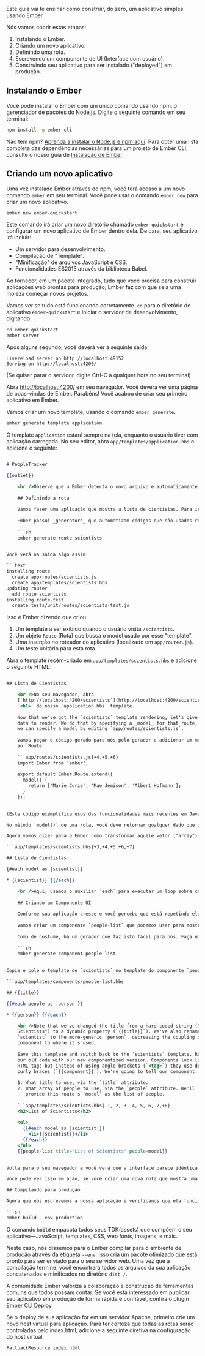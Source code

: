 Este guia vai te ensinar como construir, do zero, um aplicativo simples usando Ember.

Nós vamos cobrir estas etapas:

  1. Instalando o Ember.
  2. Criando um novo aplicativo.
  3. Definindo uma rota.
  4. Escrevendo um componente de UI (Interface com usuário).
  5. Construindo seu aplicativo para ser instalado ("deployed") em produção.

## Instalando o Ember

Você pode instalar o Ember com um único comando usando npm, o gerenciador de pacotes do Node.js. Digite o seguinte comando em seu terminal:

```sh
npm install -g ember-cli
```

Não tem npm? [Aprenda a instalar o Node.js e npm aqui](https://docs.npmjs.com/getting-started/installing-node). Para obter uma lista completa das dependências necessárias para um projeto de Ember CLI, consulte o nosso guia de [Instalação de Ember](../../getting-started/).

## Criando um novo aplicativo

Uma vez instalado Ember através do npm, você terá acesso a um novo comando `ember` em seu terminal. Você pode usar o comando `ember new` para criar um novo aplicativo.

```sh
ember new ember-quickstart
```

Este comando irá criar um novo diretório chamado `ember-quickstart` e configurar um novo aplicativo de Ember dentro dela. De cara, seu aplicativo irá incluir:

* Um servidor para desenvolvimento.
* Compilação de "Template".
* "Minificação" de arquivos JavaScript e CSS.
* Funcionalidades ES2015 através da biblioteca Babel.

Ao fornecer, em um pacote integrado, tudo que você precisa para construir aplicações web prontas para produção, Ember faz com que seja uma moleza começar novos projetos.

Vamos ver se tudo está funcionando corretamente. `cd` para o diretório de aplicativo `ember-quickstart` e iniciar o servidor de desenvolvimento, digitando:

```sh
cd ember-quickstart
ember server
```

Após alguns segundo, você deverá ver a seguinte saída:

```text
Livereload server on http://localhost:49152
Serving on http://localhost:4200/
```

(Se quiser parar o servidor, digite Ctrl-C a qualquer hora no seu terminal)

Abra [http://localhost:4200/](http://localhost:4200) em seu navegador. Você deverá ver uma página de boas-vindas de Ember. Parabéns! Você acabou de criar seu primeiro aplicativo em Ember.

Vamos criar um novo template, usando o comando `ember generate`.

```sh
ember generate template application
```

O template `application` estará sempre na tela, enquanto o usuário tiver com aplicação carregada. No seu editor, abra `app/templates/application.hbs` e adicione o seguinte:

```app/templates/application.hbs 

# PeopleTracker

{{outlet}}

    <br />Observe que o Ember detecta o novo arquivo e automaticamente recarrega a página para você em segundo plano. Você verá que a página de boas-vindas foi substituída por "PeopleTracker". Você também adicionou um `{{outlet}}` para esta página, o que significa que qualquer rota aninhada será processada neste local.
    
    ## Definindo a rota
    
    Vamos fazer uma aplicação que mostra a lista de cientistas. Para isso, o primeiro passo é criar uma rota. Por hora, você pode pensar Routes como sendo diferentes páginas que compõe sua aplicação.
    
    Ember possui _generators_ que automatizam códigos que são usados repetidamente em tarefas comum. Para criar a rota, escreva isso no seu terminal:
    
    ```sh
    ember generate route scientists
    

Você verá na saída algo assim:

```text
installing route
  create app/routes/scientists.js
  create app/templates/scientists.hbs
updating router
  add route scientists
installing route-test
  create tests/unit/routes/scientists-test.js
```

Isso é Ember dizendo que criou:

  1. Um template a ser exibido quando o usuário visita `/scientists`.
  2. Um objeto `Route` (Rota) que busca o model usado por esse "template".
  3. Uma inserção no roteador do aplicativo (localizado em `app/router.js`).
  4. Um teste unitário para esta rota.

Abra o template recém-criado em `app/templates/scientists.hbs` e adicione o seguinte HTML:

```app/templates/scientists.hbs 

## Lista de Cientistas

    <br />No seu navegador, abra
    [`http://localhost:4200/scientists`](http://localhost:4200/scientists). Você deve ver o elemento `<h2>` que você colocou no `scientists.hbs` template, logo abaixo
    `<h1>` do nosso `application.hbs` template.
    
    Now that we've got the `scientists` template rendering, let's give it some
    data to render. We do that by specifying a _model_ for that route, and
    we can specify a model by editing `app/routes/scientists.js`.
    
    Vamos pegar o código gerado para nós pelo gerador e adicionar um método`model()`
    ao `Route`:
    
    ```app/routes/scientists.js{+4,+5,+6}
    import Ember from 'ember';
    
    export default Ember.Route.extend({
      model() {
        return ['Marie Curie', 'Mae Jemison', 'Albert Hofmann'];
      }
    });
    

(Este código exemplifica usos das funcionalidades mais recentes em JavaScript, algumas que talvez não lhe sejam muito familiares. Saiba mais com este [resumo das funcionalidades mais novas do JavaScript](https://ponyfoo.com/articles/es6).)

No método `model()` de uma rota, você deve retornar qualquer dado que queira tornar disponível para a "template". Se precisar buscar dados assíncronamente, o método `model()` suporta qualquer biblioteca que use [Promessas ("Promises") JavaScript](https://developer.mozilla.org/en-US/docs/Web/JavaScript/Reference/Global_Objects/Promise).

Agora vamos dizer para o Ember como transformar aquele vetor ("array") de strings em HTML. Abra o "template" `scientists` e adicione um código Handlebars que itere o vetor e o imprima:

```app/templates/scientists.hbs{+3,+4,+5,+6,+7} 

## Lista de Cientistas

{#each model as |scientist|} 

* {{scientist}} {{/each}} 

    <br />Aqui, usamos o auxiliar `each` para executar um loop sobre cada item do array que fornecemos no `model()` e imprimi-lo dentro de um elemento de `<li>`.
    
    ## Criando um Componente UI
    
    Conforme sua aplicação cresce e você percebe que está repetindo elementos de interface em diversas páginas (ou usando o mesmo elementos várias vezes na mesma página), Ember facilita a criação de componentes reutilizáveis.
    
    Vamos criar um componente `people-list` que podemos usar para mostrar uma lista de pessoas em vários lugares.
    
    Como de costume, há um gerador que faz isto fácil para nós. Faça um novo componente digitando:
    
    ```sh
    ember generate component people-list
    

Copie e cole o template de `scientists` no template do componente `people-list` e edite-o para ter a seguinte aparência:

```app/templates/components/people-list.hbs 

## {{title}}

{{#each people as |person|}} 

* {{person}} {{/each}} 

    <br />Note that we've changed the title from a hard-coded string ("List of
    Scientists") to a dynamic property (`{{title}}`). We've also renamed
    `scientist` to the more-generic `person`, decreasing the coupling of our
    component to where it's used.
    
    Save this template and switch back to the `scientists` template. Replace all
    our old code with our new componentized version. Components look like
    HTML tags but instead of using angle brackets (`<tag>`) they use double
    curly braces (`{{component}}`). We're going to tell our component:
    
    1. What title to use, via the `title` attribute.
    2. What array of people to use, via the `people` attribute. We'll
       provide this route's `model` as the list of people.
    
    ```app/templates/scientists.hbs{-1,-2,-3,-4,-5,-6,-7,+8}
    <h2>List of Scientists</h2>
    
    <ul>
      {{#each model as |scientist|}}
        <li>{{scientist}}</li>
      {{/each}}
    </ul>
    {{people-list title="List of Scientists" people=model}}
    

Volte para o seu navegador e você verá que a interface parece idêntica. A única diferença é que agora nós já componentizamos nossa lista em uma versão que é mais reutilizável e mais passível de manutenção.

Você pode ver isso em ação, se você criar uma nova rota que mostra uma lista diferente de pessoas. Como um exercício para o leitor, você pode tentar criar uma rota de `programadores` que mostra uma lista de programadores famosos. Re-usando o componente `people-list`, você pode fazer isso com praticamente nenhum código.

## Compilando para produção

Agora que nós escrevemos a nossa aplicação e verificamos que ela funciona em desenvolvimento, é hora de prepará-la para nossos usuários. Para fazer isso, execute o seguinte comando:

```sh
ember build --env production
```

O comando `build` empacota todos seus TDK(assets) que compõem o seu aplicativo&mdash;JavaScript, templates, CSS, web fonts, imagens, e mais.

Neste caso, nós dissemos para o Ember compilar para o ambiente de produção através da etiqueta `--env`. Isso cria um pacote otimizado que está pronto para ser enviado para o seu servidor web. Uma vez que a compilação termine, você encontrará todos os arquivos da sua aplicação concatenados e minificados no diretório `dist /`.

A comunidade Ember valoriza a colaboração e construção de ferramentas comuns que todos possam contar. Se você está interessado em publicar seu aplicativo em produção de forma rápida e confiável, confira o plugin [Ember CLI Deploy](http://ember-cli-deploy.com/).

Se o deploy de sua aplicação for em um servidor Apache, primeiro crie um novo host virtual para aplicação. Para ter certeza que todas as rotas serão controladas pelo index.html, adicione a seguinte diretiva na configuração do host virtual

    FallbackResource index.html